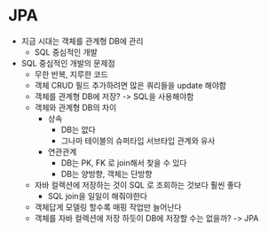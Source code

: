 # JPA

- 지금 시대는 객체를 관계형 DB에 관리
  - SQL 중심적인 개발
- SQL 중심적인 개발의 문제점
  - 무한 반복, 지루한 코드
  - 객체 CRUD 필드 추가하려면 많은 쿼리들을 update 해야함
  - 객체를 관계형 DB에 저장? -> SQL을 사용해야함
  - 객체와 관계형 DB의 차이
    - 상속
      - DB는 없다
      - 그나마 테이블의 슈퍼타입 서브타입 관계와 유사
    - 연관관계
      - DB는 PK, FK 로 join해서 찾을 수 있다
      - DB는 양방향, 객체는 단방향
  - 자바 컬렉션에 저장하는 것이 SQL 로 조회하는 것보다 훨씬 좋다
    - SQL join을 일일이 해줘야한다
  - 객체답게 모델링 할수록 매핑 작업만 늘어난다
  - 객체를 자바 컬렉션에 저장 하듯이 DB에 저장할 수는 없을까? -> JPA
